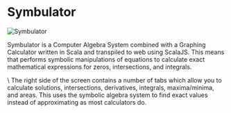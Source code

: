 # Symbulator

![Symbulator](./files/Symbulator.png)

Symbulator is a Computer Algebra System combined with a Graphing Calculator written in Scala and transpiled to web using ScalaJS.
This means that performs symbolic manipulations of equations to calculate exact mathematical expressions for zeros, intersections, and integrals.

\\
The right side of the screen contains a number of tabs which allow you to calculate solutions, intersections, derivatives, integrals, maxima/minima, and areas.
This uses the symbolic algebra system to find exact values instead of approximating as most calculators do.
